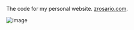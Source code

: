 The code for my personal website. [zrosario.com](https://www.zrosario.com/). 

![image](https://github.com/user-attachments/assets/4717091c-ceb5-4761-9ae5-2bb676f0a69a)
